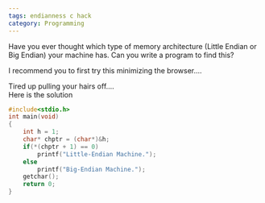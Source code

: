 ```yaml
---
tags: endianness c hack
category: Programming
---
```


Have you ever thought which type of memory architecture (Little Endian or Big Endian) your machine has. Can you write a program to find this?  
  
I recommend you to first try this minimizing the browser....  
  
Tired up pulling your hairs off....  
Here is the solution  
  
```c
#include<stdio.h>  
int main(void)   
{  
    int h = 1;  
    char* chptr = (char*)&h;  
    if(*(chptr + 1) == 0)  
        printf("Little-Endian Machine.");  
    else  
        printf("Big-Endian Machine.");  
    getchar();  
    return 0;  
}
```
